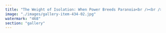 ```yaml
---
title: "The Weight of Isolation: When Power Breeds Paranoia<br /><br />Alone. Suspicion grips every thought. Trust—once a tool for control—has eroded into fear.<br /><br />The Supreme Guide, once surrounded by loyal enforcers, now sees only potential betrayals. Every corridor whispers uncertainty. Every command is met with hesitation. Power, once absolute, now feels like a fragile illusion.<br /><br />Systems built on dominance don’t collapse from external threats. They implode from within—when the architect can no longer trust the foundation.<br /><br /><br />#SystemicRecalibration <br />#FractalResonance <br />#DecentralizedSynchronization <br />#BeyondCentralizedIllusions"
image: "./images/gallery-item-434-02.jpg"
watermark: "468"
section: "gallery"
---
```

